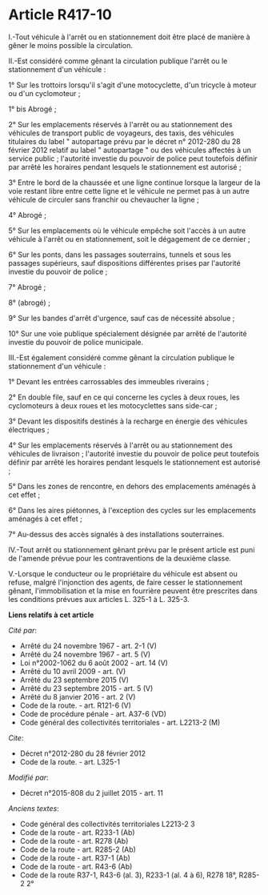 # Article R417-10

I.-Tout véhicule à l'arrêt ou en stationnement doit être placé de manière à gêner le moins possible la circulation.

II.-Est considéré comme gênant la circulation publique l'arrêt ou le stationnement d'un véhicule :

1° Sur les trottoirs lorsqu'il s'agit d'une motocyclette, d'un tricycle à moteur ou d'un cyclomoteur ;

1° bis Abrogé ;

2° Sur les emplacements réservés à l'arrêt ou au stationnement des véhicules de transport public de voyageurs, des taxis, des
véhicules titulaires du label " autopartage prévu par le décret n° 2012-280 du 28 février 2012 relatif au label " autopartage
" ou des véhicules affectés à un service public ; l'autorité investie du pouvoir de police peut toutefois définir par arrêté
les horaires pendant lesquels le stationnement est autorisé ;

3° Entre le bord de la chaussée et une ligne continue lorsque la largeur de la voie restant libre entre cette ligne et le
véhicule ne permet pas à un autre véhicule de circuler sans franchir ou chevaucher la ligne ;

4° Abrogé ;

5° Sur les emplacements où le véhicule empêche soit l'accès à un autre véhicule à l'arrêt ou en stationnement, soit le
dégagement de ce dernier ;

6° Sur les ponts, dans les passages souterrains, tunnels et sous les passages supérieurs, sauf dispositions différentes
prises par l'autorité investie du pouvoir de police ;

7° Abrogé ;

8° (abrogé) ;

9° Sur les bandes d'arrêt d'urgence, sauf cas de nécessité absolue ;

10° Sur une voie publique spécialement désignée par arrêté de l'autorité investie du pouvoir de police municipale.

III.-Est également considéré comme gênant la circulation publique le stationnement d'un véhicule :

1° Devant les entrées carrossables des immeubles riverains ;

2° En double file, sauf en ce qui concerne les cycles à deux roues, les cyclomoteurs à deux roues et les motocyclettes sans
side-car ;

3° Devant les dispositifs destinés à la recharge en énergie des véhicules électriques ;

4° Sur les emplacements réservés à l'arrêt ou au stationnement des véhicules de livraison ; l'autorité investie du pouvoir de
police peut toutefois définir par arrêté les horaires pendant lesquels le stationnement est autorisé ;

5° Dans les zones de rencontre, en dehors des emplacements aménagés à cet effet ;

6° Dans les aires piétonnes, à l'exception des cycles sur les emplacements aménagés à cet effet ;

7° Au-dessus des accès signalés à des installations souterraines.

IV.-Tout arrêt ou stationnement gênant prévu par le présent article est puni de l'amende prévue pour les contraventions de la
deuxième classe.

V.-Lorsque le conducteur ou le propriétaire du véhicule est absent ou refuse, malgré l'injonction des agents, de faire cesser
le stationnement gênant, l'immobilisation et la mise en fourrière peuvent être prescrites dans les conditions prévues aux
articles L. 325-1 à L. 325-3.

**Liens relatifs à cet article**

_Cité par_:

  - Arrêté du 24 novembre 1967 - art. 2-1 (V)
  - Arrêté du 24 novembre 1967 - art. 5 (V)
  - Loi n°2002-1062 du 6 août 2002 - art. 14 (V)
  - Arrêté du 10 avril 2009 - art. (V)
  - Arrêté du 23 septembre 2015 (V)
  - Arrêté du 23 septembre 2015 - art. 5 (V)
  - Arrêté du 8 janvier 2016 - art. 2 (V)
  - Code de la route. - art. R121-6 (V)
  - Code de procédure pénale - art. A37-6 (VD)
  - Code général des collectivités territoriales - art. L2213-2 (M)

_Cite_:

  - Décret n°2012-280 du 28 février 2012
  - Code de la route. - art. L325-1

_Modifié par_:

  - Décret n°2015-808 du 2 juillet 2015 - art. 11

_Anciens textes_:

  - Code général des collectivités territoriales L2213-2 3
  - Code de la route - art. R233-1 (Ab)
  - Code de la route - art. R278 (Ab)
  - Code de la route - art. R285-2 (Ab)
  - Code de la route - art. R37-1 (Ab)
  - Code de la route - art. R43-6 (Ab)
  - Code de la route R37-1, R43-6 (al. 3), R233-1 (al. 4 à 6), R278 18°, R285-2 2°
